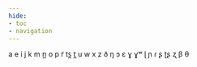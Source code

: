 ```yaml
---
hide:
- toc
- navigation
---
```

a
e
i
j
k
m
n̪
o
p
r̃
ts̪
t̪
u
w
x
z
ð
ŋ
ɔ
ɛ
ɣ
ɣʷ
ɭ
ɲ
ɾ
ʂ
ʈʂ
ʐ
β
θ
